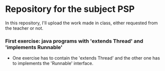 # Repository for the subject PSP

In this repository, I'll upload the work made in class, either requested from the teacher or not.

### First exercise: java programs with 'extends Thread' and 'implements Runnable'
- One exercise has to contain the 'extends Thread' and the other one has to implements the 'Runnable' interface.
